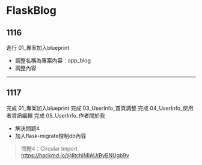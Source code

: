 # FlaskBlog
## 1116
進行 01_專案加入blueprint
* 調整名稱為專案內容：app_blog
* 調整內容
---

## 1117
完成 01_專案加入blueprint
完成 03_UserInfo_首頁調整
完成 04_UserInfo_使用者資訊編輯
完成 05_UserInfo_作者關於我
* 解決問題4
* 加入flask-migrate控制db內容
>問題4：Circular Import  
https://hackmd.io/@litchiMIAU/ByBNUgb9v